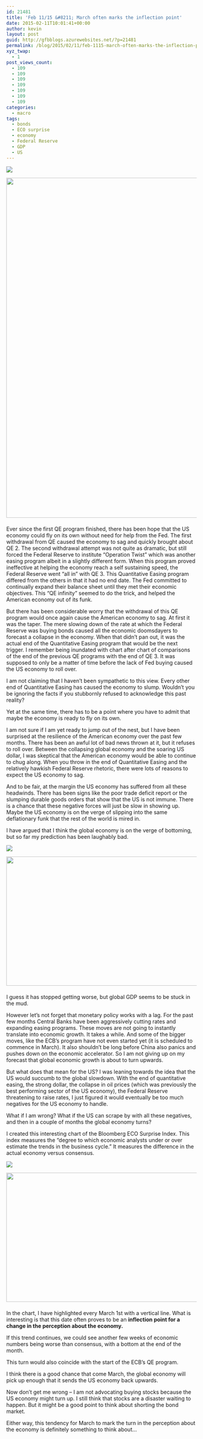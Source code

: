 ```yaml
---
id: 21481
title: 'Feb 11/15 &#8211; March often marks the inflection point'
date: 2015-02-11T10:01:41+00:00
author: kevin
layout: post
guid: http://gfbblogs.azurewebsites.net/?p=21481
permalink: /blog/2015/02/11/feb-1115-march-often-marks-the-inflection-point/
xyz_twap:
  - 1
post_views_count:
  - 109
  - 109
  - 109
  - 109
  - 109
  - 109
  - 109
categories:
  - macro
tags:
  - bonds
  - ECO surprise
  - economy
  - Federal Reserve
  - GDP
  - US
---
```


  <img src="http://themacrotourist.com/pictures/Azure/duckFeb1115.png"><img class="size-full wp-image-14271" style="padding-top: 1.0em;padding-bottom: 0.5em;" style="margin:30px auto;display:block;" src="http://themacrotourist.com/pictures/Azure/duckFeb1115.png" width="600" height="900">

Ever since the first QE program finished, there has been hope that the US economy could fly on its own without need for help from the Fed. The first withdrawal from QE caused the economy to sag and quickly brought about QE 2. The second withdrawal attempt was not quite as dramatic, but still forced the Federal Reserve to institute &#8220;Operation Twist&#8221; which was another easing program albeit in a slightly different form. When this program proved ineffective at helping the economy reach a self sustaining speed, the Federal Reserve went &#8220;all in&#8221; with QE 3. This Quantitative Easing program differed from the others in that it had no end date. The Fed committed to continually expand their balance sheet until they met their economic objectives. This &#8220;QE infinity&#8221; seemed to do the trick, and helped the American economy out of its funk. 

But there has been considerable worry that the withdrawal of this QE program would once again cause the American economy to sag. At first it was the taper. The mere slowing down of the rate at which the Federal Reserve was buying bonds caused all the economic doomsdayers to forecast a collapse in the economy. When that didn&#8217;t pan out, it was the actual end of the Quantitative Easing program that would be the next trigger. I remember being inundated with chart after chart of comparisons of the end of the previous QE programs with the end of QE 3. It was supposed to only be a matter of time before the lack of Fed buying caused the US economy to roll over.

I am not claiming that I haven&#8217;t been sympathetic to this view. Every other end of Quantitative Easing has caused the economy to slump. Wouldn&#8217;t you be ignoring the facts if you stubbornly refused to acknowledge this past reality? 

Yet at the same time, there has to be a point where you have to admit that maybe the economy is ready to fly on its own. 

I am not sure if I am yet ready to jump out of the nest, but I have been surprised at the resilience of the American economy over the past few months. There has been an awful lot of bad news thrown at it, but it refuses to roll over. Between the collapsing global economy and the soaring US dollar, I was skeptical that the American economy would be able to continue to chug along. When you throw in the end of Quantitative Easing and the relatively hawkish Federal Reserve rhetoric, there were lots of reasons to expect the US economy to sag.

And to be fair, at the margin the US economy has suffered from all these headwinds. There has been signs like the poor trade deficit report or the slumping durable goods orders that show that the US is not immune. There is a chance that these negative forces will just be slow in showing up. Maybe the US economy is on the verge of slipping into the same deflationary funk that the rest of the world is mired in.

I have argued that I think the global economy is on the verge of bottoming, but so far my prediction has been laughably bad. 


  <img src="http://themacrotourist.com/pictures/Azure/GlobalGDPFeb1115.png"><img class="size-full wp-image-14271" style="padding-top: 1.0em;padding-bottom: 0.5em;" style="margin:30px auto;display:block;" src="http://themacrotourist.com/pictures/Azure/GlobalGDPFeb1115.png" width="600" height="342">

I guess it has stopped getting worse, but global GDP seems to be stuck in the mud. 

However let&#8217;s not forget that monetary policy works with a lag. For the past few months Central Banks have been aggressively cutting rates and expanding easing programs. These moves are not going to instantly translate into economic growth. It takes a while. And some of the bigger moves, like the ECB&#8217;s program have not even started yet (it is scheduled to commence in March). It also shouldn&#8217;t be long before China also panics and pushes down on the economic accelerator. So I am not giving up on my forecast that global economic growth is about to turn upwards.

But what does that mean for the US? I was leaning towards the idea that the US would succumb to the global slowdown. With the end of quantitative easing, the strong dollar, the collapse in oil prices (which was previously the best performing sector of the US economy), the Federal Reserve threatening to raise rates, I just figured it would eventually be too much negatives for the US economy to handle. 

What if I am wrong? What if the US can scrape by with all these negatives, and then in a couple of months the global economy turns? 

I created this interesting chart of the Bloomberg ECO Surprise Index. This index measures the &#8220;degree to which economic analysts under or over estimate the trends in the business cycle.&#8221; It measures the difference in the actual economy versus consensus. 


  <img src="http://themacrotourist.com/pictures/Azure/ECOFeb1115.png"><img class="size-full wp-image-14271" style="padding-top: 1.0em;padding-bottom: 0.5em;" style="margin:30px auto;display:block;" src="http://themacrotourist.com/pictures/Azure/ECOFeb1115.png" width="600" height="342">

In the chart, I have highlighted every March 1st with a vertical line. What is interesting is that this date often proves to be an **inflection point for a change in the perception about the economy.**

If this trend continues, we could see another few weeks of economic numbers being worse than consensus, with a bottom at the end of the month.

This turn would also coincide with the start of the ECB&#8217;s QE program. 

I think there is a good chance that come March, the global economy will pick up enough that it sends the US economy back upwards. 

Now don&#8217;t get me wrong &#8211; I am not advocating buying stocks because the US economy might turn up. I still think that stocks are a disaster waiting to happen. But it might be a good point to think about shorting the bond market. 

Either way, this tendency for March to mark the turn in the perception about the economy is definitely something to think about&#8230;